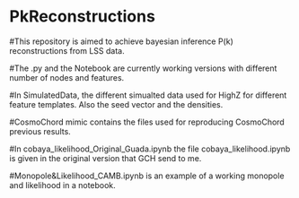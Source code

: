 # PkReconstructions

#This repository is aimed to achieve bayesian inference P(k) reconstructions from LSS data.

#The .py and the Notebook are currently working versions with different number of nodes and features.

#In SimulatedData, the different simualted data used for HighZ for different feature templates. Also the seed vector and the densities.

#CosmoChord mimic contains the files used for reproducing CosmoChord previous results.

#In cobaya_likelihood_Original_Guada.ipynb the file cobaya_likelihood.ipynb is given in the original version that GCH send to me.

#Monopole&Likelihood_CAMB.ipynb is an example of a working monopole and likelihood in a notebook.
